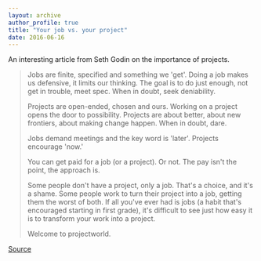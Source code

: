 ```yaml
---
layout: archive
author_profile: true
title: "Your job vs. your project"
date: 2016-06-16
---
```

An interesting article from Seth Godin on the importance of projects.

<blockquote>
<p>Jobs are finite, specified and something we 'get'. Doing a job makes us defensive, it limits our thinking. The goal is to do just enough, not get in trouble, meet spec. When in doubt, seek deniability.</p>

<p>Projects are open-ended, chosen and ours. Working on a project opens the door to possibility. Projects are about better, about new frontiers, about making change happen. When in doubt, dare.</p>

<p>Jobs demand meetings and the key word is 'later'. Projects encourage 'now.'</p>

<p>You can get paid for a job (or a project). Or not. The pay isn't the point, the approach is.</p>

<p>Some people don't have a project, only a job. That's a choice, and it's a shame. Some people work to turn their project into a job, getting them the worst of both. If all you've ever had is jobs (a habit that's encouraged starting in first grade), it's difficult to see just how easy it is to transform your work into a project.</p>

<p>Welcome to projectworld.</p>
</blockquote>

[Source](http://sethgodin.typepad.com/seths_blog/2016/06/your-job-vs-your-project.html)
